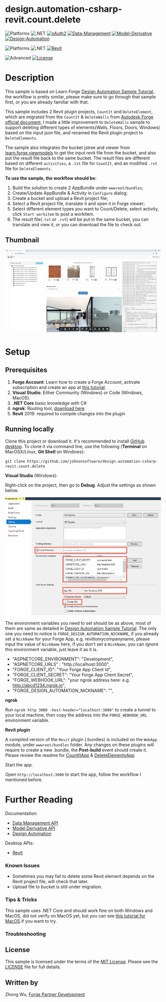 # design.automation-csharp-revit.count.delete

![Platforms](https://img.shields.io/badge/Web-Windows|MacOS-lightgray.svg)
![.NET](https://img.shields.io/badge/.NET%20Core-2.1-blue.svg)
[![oAuth2](https://img.shields.io/badge/oAuth2-v1-green.svg)](http://developer.autodesk.com/)
[![Data-Management](https://img.shields.io/badge/Data%20Management-v1-green.svg)](http://developer.autodesk.com/)
[![Model-Derivative](https://img.shields.io/badge/Model%20Derivative-v2-green.svg)](http://developer.autodesk.com/)
[![Design-Automation](https://img.shields.io/badge/Design%20Automation-v3-green.svg)](http://developer.autodesk.com/)

![Platforms](https://img.shields.io/badge/Plugins-Windows-lightgray.svg)
![.NET](https://img.shields.io/badge/.NET%20Framework-4.7-blue.svg)
[![Revit](https://img.shields.io/badge/Revit-2019-lightblue.svg)](http://developer.autodesk.com/)

![Advanced](https://img.shields.io/badge/Level-Advanced-red.svg)
[![License](http://img.shields.io/:license-MIT-blue.svg)](http://opensource.org/licenses/MIT)

# Description

This sample is based on Learn Forge [Design Automation Sample Tutorial](http://learnforge.autodesk.io/#/tutorials/modifymodels), the workflow is pretty similar, please make sure to go through that sample first, or you are already familiar with that. 

This sample includes 2 Revit plugin projects, `CountIt` and `DeleteElement`, which are migrated from the `CountIt` & `DeleteWalls` from [Autodesk Forge official document](https://forge.autodesk.com/en/docs/design-automation/v3/tutorials/revit-samples/), I made a little improvement to `DeleteWalls` sample to support deleting different types of elements(Walls, Floors, Doors, Windows) based on the input json file, and renamed the Revit plugin project to `DeleteElements`.

The sample also integrates the bucket jstree and viewer from [learn.forge.viewmodels](https://github.com/Autodesk-Forge/learn.forge.viewmodels/tree/net) to get the input revit file from the bucket, and also put the result file back to the same bucket. The result files are different based on different `activities`, a `.txt` file for `CountIt`, and an modified `.rvt` file for `DeleteElements`.

**To use the sample, the workflow should be:**
1. Build the solution to create 2 AppBundle under `wwwroot/bundles`;
2. Create/Update AppBundle & Activity in `Configure` dialog;
3. Create a bucket and upload a Revit project file;
4. Select a Revit project file, translate it and open it in Forge viewer;
5. Select different element types you want to Count/Delete, select activity, click `Start workitem` to post a workitem.
6. The result file(`.txt` or `.rvt`) will be put in the same bucket, you can translate and view it, or you can download the file to check out.

## Thumbnail

![thumbnail](thumbnail.png)


# Setup

## Prerequisites

1. **Forge Account**: Learn how to create a Forge Account, activate subscription and create an app at [this tutorial](http://learnforge.autodesk.io/#/account/). 
2. **Visual Studio**: Either Community (Windows) or Code (Windows, MacOS).
3. **.NET Core** basic knowledge with C#
4. **ngrok**: Routing tool, [download here](https://ngrok.com/)
7. **Revit** 2019: required to compile changes into the plugin

## Running locally

Clone this project or download it. It's recommended to install [GitHub desktop](https://desktop.github.com/). To clone it via command line, use the following (**Terminal** on MacOSX/Linux, **Git Shell** on Windows):

    git clone https://github.com/johnonsoftware/design.automation-csharp-revit.count.delete


**Visual Studio** (Windows):

Right-click on the project, then go to **Debug**. Adjust the settings as shown below. 

![](visual_studio_settings.png) 

The environment variables you need to set should be as above, most of them are same as detailed in [Design Automation Sample Tutorial](http://learnforge.autodesk.io/#/environment/setup/netcore). The only one you need to notice is `FORGE_DESIGN_AUTOMATION_NICKNAME`, if you already set a `NickName` for your Forge App, e.g. revitiomycompanyname, please input the value of `NickName` here, if you don't set a `NickName`, you can ignore this environment variable, just leave it as it is.

- "ASPNETCORE_ENVIRONMENT": "Development",
- "ASPNETCORE_URLS" : "http://localhost:3000",
- "FORGE_CLIENT_ID": "Your Forge App Client Id",
- "FORGE_CLIENT_SECRET": "Your Forge App Client Secret",
- "FORGE_WEBHOOK_URL": "your ngrok address here: e.g. http://abcd1234.ngrok.io",
- "FORGE_DESIGN_AUTOMATION_NICKNAME": "", 

**ngrok**

Run `ngrok http 3000 -host-header="localhost:3000"` to create a tunnel to your local machine, then copy the address into the `FORGE_WEBHOOK_URL` environment variable.

**Revit plugin**

A compiled version of the `Revit` plugin (.bundles) is included on the `WebApp` module, under `wwwroot/bundles` folder. Any changes on these plugins will require to create a new .bundle, the **Post-build** event should create it. Please review the readme for [CountItApp](https://github.com/JohnOnSoftware/design.automation-csharp-revit.count.delete/tree/master/CountItApp) & [DeleteElementsApp](https://github.com/JohnOnSoftware/design.automation-csharp-revit.count.delete/tree/master/DeleteElementsApp)

Start the app.

Open `http://localhost:3000` to start the app, follow the workflow I mentioned before.

# Further Reading

Documentation:

- [Data Management API](https://developer.autodesk.com/en/docs/data/v2/overview/)
- [Model Derivative API](https://forge.autodesk.com/en/docs/model-derivative/v2/)
- [Design Automation](https://forge.autodesk.com/en/docs/design-automation/v3/developers_guide/overview/)

Desktop APIs:

- [Revit](https://knowledge.autodesk.com/support/revit-products/learn-explore/caas/simplecontent/content/my-first-revit-plug-overview.html)


### Known Issues

- Sometimes you may fail to delete some Revit element depends on the Revit project file, will check that later. 
- Upload file to bucket is still under migration.

### Tips & Tricks

This sample uses .NET Core and should work fine on both Windows and MacOS, did not verify on MacOS yet, but you can see [this tutorial for MacOS](https://github.com/augustogoncalves/dotnetcoreheroku) if you want to try.

### Troubleshooting


## License

This sample is licensed under the terms of the [MIT License](http://opensource.org/licenses/MIT). Please see the [LICENSE](LICENSE) file for full details.

## Written by

Zhong Wu, [Forge Partner Development](http://forge.autodesk.com)
